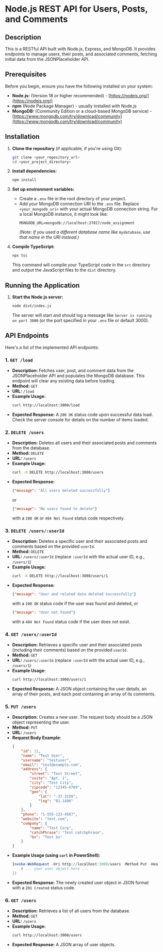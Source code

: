 # Node.js REST API for Users, Posts, and Comments

## Description

This is a RESTful API built with Node.js, Express, and MongoDB. It provides endpoints to manage users, their posts, and associated comments, fetching initial data from the JSONPlaceholder API.

## Prerequisites

Before you begin, ensure you have the following installed on your system:

* **Node.js:** (Version 18 or higher recommended) - [https://nodejs.org/](https://nodejs.org/)
* **npm** (Node Package Manager) - usually installed with Node.js
* **MongoDB:** (Community Edition or a cloud-based MongoDB service) - [https://www.mongodb.com/try/download/community](https://www.mongodb.com/try/download/community)

## Installation

1.  **Clone the repository** (if applicable, if you're using Git):
    ```bash
    git clone <your_repository_url>
    cd <your_project_directory>
    ```

2.  **Install dependencies:**
    ```bash
    npm install
    ```

3.  **Set up environment variables:**
    * Create a `.env` file in the root directory of your project.
    * Add your MongoDB connection URI to the `.env` file. Replace `<your_mongodb_uri>` with your actual MongoDB connection string. For a local MongoDB instance, it might look like:
        ```
        MONGODB_URL=mongodb://localhost:27017/node_assignment
        ```
        *(Note: If you used a different database name like `mydatabase`, use that name in the URI instead.)*

4.  **Compile TypeScript:**
    ```bash
    npx tsc
    ```
    This command will compile your TypeScript code in the `src` directory and output the JavaScript files to the `dist` directory.

## Running the Application

1.  **Start the Node.js server:**
    ```bash
    node dist/index.js
    ```
    The server will start and should log a message like `Server is running on port 3000` (or the port specified in your `.env` file or default 3000).

## API Endpoints

Here's a list of the implemented API endpoints:

### 1. `GET /load`

* **Description:** Fetches user, post, and comment data from the JSONPlaceholder API and populates the MongoDB database. This endpoint will clear any existing data before loading.
* **Method:** `GET`
* **URL:** `/load`
* **Example Usage:**
    ```bash
    curl http://localhost:3000/load
    ```
* **Expected Response:** A `200 OK` status code upon successful data load. Check the server console for details on the number of items loaded.

### 2. `DELETE /users`

* **Description:** Deletes all users and their associated posts and comments from the database.
* **Method:** `DELETE`
* **URL:** `/users`
* **Example Usage:**
    ```bash
    curl -X DELETE http://localhost:3000/users
    ```
* **Expected Response:**
    ```json
    {"message": "All users deleted successfully"}
    ```
    or
    ```json
    {"message": "No users found to delete"}
    ```
    with a `200 OK` or `404 Not Found` status code respectively.

### 3. `DELETE /users/:userId`

* **Description:** Deletes a specific user and their associated posts and comments based on the provided `userId`.
* **Method:** `DELETE`
* **URL:** `/users/:userId` (replace `:userId` with the actual user ID, e.g., `/users/1`)
* **Example Usage:**
    ```bash
    curl -X DELETE http://localhost:3000/users/1
    ```
* **Expected Response:**
    ```json
    {"message": "User and related data deleted successfully"}
    ```
    with a `200 OK` status code if the user was found and deleted, or
    ```json
    {"message": "User not found"}
    ```
    with a `404 Not Found` status code if the user does not exist.

### 4. `GET /users/:userId`

* **Description:** Retrieves a specific user and their associated posts (including their comments) based on the provided `userId`.
* **Method:** `GET`
* **URL:** `/users/:userId` (replace `:userId` with the actual user ID, e.g., `/users/1`)
* **Example Usage:**
    ```bash
    curl http://localhost:3000/users/1
    ```
* **Expected Response:** A JSON object containing the user details, an array of their posts, and each post containing an array of its comments.

### 5. `PUT /users`

* **Description:** Creates a new user. The request body should be a JSON object representing the user.
* **Method:** `PUT`
* **URL:** `/users`
* **Request Body Example:**
    ```json
    {
        "id": 11,
        "name": "Test User",
        "username": "testuser",
        "email": "test@example.com",
        "address": {
            "street": "Test Street",
            "suite": "Apt. 1",
            "city": "Test City",
            "zipcode": "12345-6789",
            "geo": {
                "lat": "-37.3159",
                "lng": "81.1496"
            }
        },
        "phone": "1-555-123-4567",
        "website": "test.com",
        "company": {
            "name": "Test Corp",
            "catchPhrase": "Test catchphrase",
            "bs": "Test bs"
        }
    }
    ```
* **Example Usage (using `curl` in PowerShell):**
    ```powershell
    Invoke-WebRequest -Uri http://localhost:3000/users -Method Put -Headers @{'Content-Type' = 'application/json'} -Body (ConvertTo-Json @{
        # ... your user object here ...
    })
    ```
* **Expected Response:** The newly created user object in JSON format with a `201 Created` status code.

### 6. `GET /users`

* **Description:** Retrieves a list of all users from the database.
* **Method:** `GET`
* **URL:** `/users`
* **Example Usage:**
    ```bash
    curl http://localhost:3000/users
    ```
* **Expected Response:** A JSON array of user objects.

